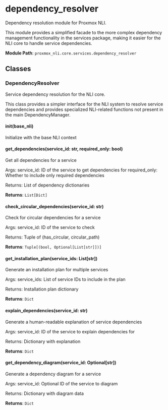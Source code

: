 # dependency_resolver

Dependency resolution module for Proxmox NLI.

This module provides a simplified facade to the more complex dependency management
functionality in the services package, making it easier for the NLI core to handle
service dependencies.

**Module Path**: `proxmox_nli.core.services.dependency_resolver`

## Classes

### DependencyResolver

Service dependency resolution for the NLI core.

This class provides a simpler interface for the NLI system to resolve
service dependencies and provides specialized NLI-related functions not
present in the main DependencyManager.

#### __init__(base_nli)

Initialize with the base NLI context

#### get_dependencies(service_id: str, required_only: bool)

Get all dependencies for a service

Args:
    service_id: ID of the service to get dependencies for
    required_only: Whether to include only required dependencies
    
Returns:
    List of dependency dictionaries

**Returns**: `List[Dict]`

#### check_circular_dependencies(service_id: str)

Check for circular dependencies for a service

Args:
    service_id: ID of the service to check
    
Returns:
    Tuple of (has_circular, circular_path)

**Returns**: `Tuple[(bool, Optional[List[str]])]`

#### get_installation_plan(service_ids: List[str])

Generate an installation plan for multiple services

Args:
    service_ids: List of service IDs to include in the plan
    
Returns:
    Installation plan dictionary

**Returns**: `Dict`

#### explain_dependencies(service_id: str)

Generate a human-readable explanation of service dependencies

Args:
    service_id: ID of the service to explain dependencies for
    
Returns:
    Dictionary with explanation

**Returns**: `Dict`

#### get_dependency_diagram(service_id: Optional[str])

Generate a dependency diagram for a service

Args:
    service_id: Optional ID of the service to diagram
    
Returns:
    Dictionary with diagram data

**Returns**: `Dict`

